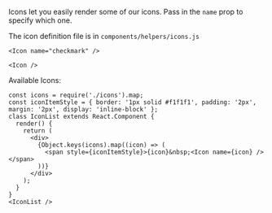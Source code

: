 Icons let you easily render some of our icons. Pass in the `name` prop to specify which one.

The icon definition file is in `components/helpers/icons.js`

```
<Icon name="checkmark" />
```
```
<Icon />
```

Available Icons:
```
const icons = require('./icons').map;
const iconItemStyle = { border: '1px solid #f1f1f1', padding: '2px', margin: '2px', display: 'inline-block' };
class IconList extends React.Component {
  render() {
    return (
      <div>
        {Object.keys(icons).map((icon) => (
          <span style={iconItemStyle}>{icon}&nbsp;<Icon name={icon} /></span>
        ))}
      </div>
    );
  }
}
<IconList />
```

